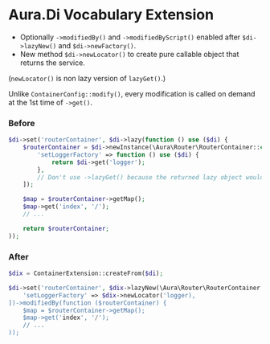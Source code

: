 # Aura.Di Vocabulary Extension

- Optionally `->modifiedBy()` and `->modifiedByScript()` enabled after `$di->lazyNew()` and `$di->newFactory()`.
- New method `$di->newLocator()` to create pure callable object that returns the service.

(`newLocator()` is non lazy version of `lazyGet()`.)

Unlike `ContainerConfig::modify()`, every modification is called on demand at the 1st time of `->get()`.

### Before

```php
$di->set('routerContainer', $di->lazy(function () use ($di) {
    $routerContainer = $di->newInstance(\Aura\Router\RouterContainer::class, [], [
        'setLoggerFactory' => function () use ($di) {
            return $di->get('logger');
        },
        // Don't use ->lazyGet() because the returned lazy object would be evaluated before injection.
    ]);

    $map = $routerContainer->getMap();
    $map->get('index', '/');
    // ...

    return $routerContainer;
));
```

### After

```php
$dix = ContainerExtension::createFrom($di);

$di->set('routerContainer', $dix->lazyNew(\Aura\Router\RouterContainer::class, [], [
    'setLoggerFactory' => $dix->newLocator('logger),
])->modifiedBy(function ($routerContainer) {
    $map = $routerContainer->getMap();
    $map->get('index', '/');
    // ...
));
```
